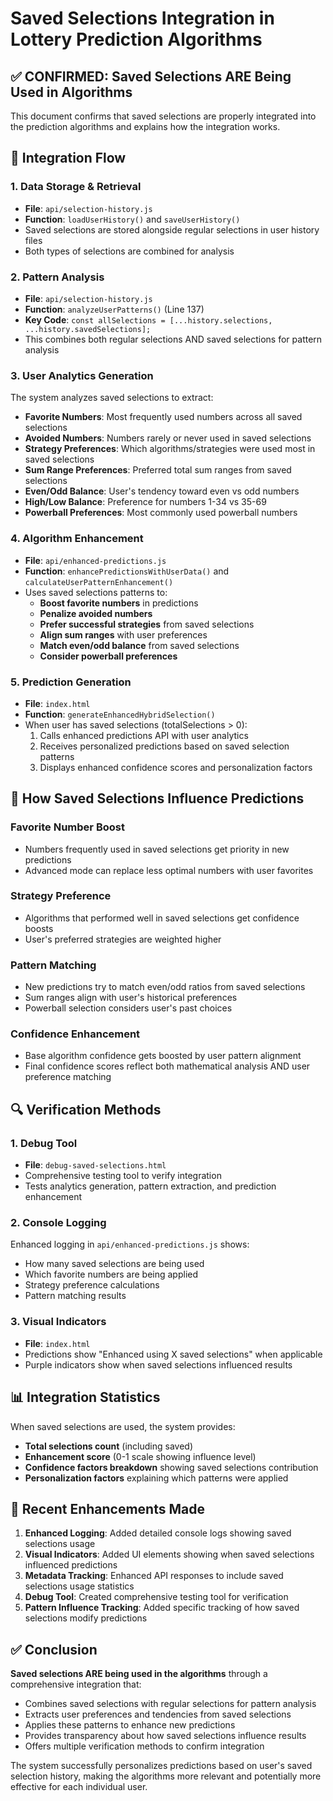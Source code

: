 # Saved Selections Integration in Lottery Prediction Algorithms

## ✅ CONFIRMED: Saved Selections ARE Being Used in Algorithms

This document confirms that saved selections are properly integrated into the prediction algorithms and explains how the integration works.

## 🔄 Integration Flow

### 1. Data Storage & Retrieval
- **File**: `api/selection-history.js`
- **Function**: `loadUserHistory()` and `saveUserHistory()`
- Saved selections are stored alongside regular selections in user history files
- Both types of selections are combined for analysis

### 2. Pattern Analysis
- **File**: `api/selection-history.js`
- **Function**: `analyzeUserPatterns()` (Line 137)
- **Key Code**: `const allSelections = [...history.selections, ...history.savedSelections];`
- This combines both regular selections AND saved selections for pattern analysis

### 3. User Analytics Generation
The system analyzes saved selections to extract:
- **Favorite Numbers**: Most frequently used numbers across all saved selections
- **Avoided Numbers**: Numbers rarely or never used in saved selections
- **Strategy Preferences**: Which algorithms/strategies were used most in saved selections
- **Sum Range Preferences**: Preferred total sum ranges from saved selections
- **Even/Odd Balance**: User's tendency toward even vs odd numbers
- **High/Low Balance**: Preference for numbers 1-34 vs 35-69
- **Powerball Preferences**: Most commonly used powerball numbers

### 4. Algorithm Enhancement
- **File**: `api/enhanced-predictions.js`
- **Function**: `enhancePredictionsWithUserData()` and `calculateUserPatternEnhancement()`
- Uses saved selections patterns to:
  - **Boost favorite numbers** in predictions
  - **Penalize avoided numbers**
  - **Prefer successful strategies** from saved selections
  - **Align sum ranges** with user preferences
  - **Match even/odd balance** from saved selections
  - **Consider powerball preferences**

### 5. Prediction Generation
- **File**: `index.html`
- **Function**: `generateEnhancedHybridSelection()`
- When user has saved selections (totalSelections > 0):
  1. Calls enhanced predictions API with user analytics
  2. Receives personalized predictions based on saved selection patterns
  3. Displays enhanced confidence scores and personalization factors

## 🎯 How Saved Selections Influence Predictions

### Favorite Number Boost
- Numbers frequently used in saved selections get priority in new predictions
- Advanced mode can replace less optimal numbers with user favorites

### Strategy Preference
- Algorithms that performed well in saved selections get confidence boosts
- User's preferred strategies are weighted higher

### Pattern Matching
- New predictions try to match even/odd ratios from saved selections
- Sum ranges align with user's historical preferences
- Powerball selection considers user's past choices

### Confidence Enhancement
- Base algorithm confidence gets boosted by user pattern alignment
- Final confidence scores reflect both mathematical analysis AND user preference matching

## 🔍 Verification Methods

### 1. Debug Tool
- **File**: `debug-saved-selections.html`
- Comprehensive testing tool to verify integration
- Tests analytics generation, pattern extraction, and prediction enhancement

### 2. Console Logging
Enhanced logging in `api/enhanced-predictions.js` shows:
- How many saved selections are being used
- Which favorite numbers are being applied
- Strategy preference calculations
- Pattern matching results

### 3. Visual Indicators
- **File**: `index.html`
- Predictions show "Enhanced using X saved selections" when applicable
- Purple indicators show when saved selections influenced results

## 📊 Integration Statistics

When saved selections are used, the system provides:
- **Total selections count** (including saved)
- **Enhancement score** (0-1 scale showing influence level)
- **Confidence factors breakdown** showing saved selections contribution
- **Personalization factors** explaining which patterns were applied

## 🚀 Recent Enhancements Made

1. **Enhanced Logging**: Added detailed console logs showing saved selections usage
2. **Visual Indicators**: Added UI elements showing when saved selections influenced predictions
3. **Metadata Tracking**: Enhanced API responses to include saved selections usage statistics
4. **Debug Tool**: Created comprehensive testing tool for verification
5. **Pattern Influence Tracking**: Added specific tracking of how saved selections modify predictions

## ✅ Conclusion

**Saved selections ARE being used in the algorithms** through a comprehensive integration that:
- Combines saved selections with regular selections for pattern analysis
- Extracts user preferences and tendencies from saved selections
- Applies these patterns to enhance new predictions
- Provides transparency about how saved selections influence results
- Offers multiple verification methods to confirm integration

The system successfully personalizes predictions based on user's saved selection history, making the algorithms more relevant and potentially more effective for each individual user.